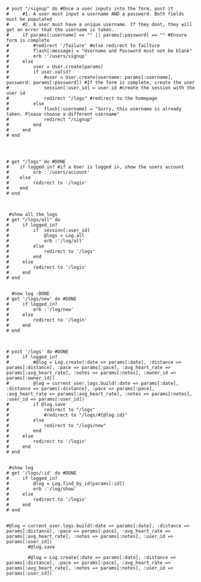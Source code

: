 
    # post "/signup" do #Once a user inputs into the form, post it
    #     #1. A user must input a username AND a password. Both fields must be populated
    #     #2. A user must have a unique username. If they dont, they will get an error that the username is taken. 
    #     if params[:username] == "" || params[:password] == "" #Ensure form is complete
    #         #redirect '/failure' #else redirect to failture
    #         flash[:message] = "Username and Password must not be blank"
    #         erb :'/users/signup'
    #     else 
    #         user = User.create(params)
    #         if user.valid?
    #             #user = User.create(username: params[:username], password: params[:password]) #If the form is complete, create the user
    #             session[:user_id] = user.id #create the session with the user id
    #             redirect "/logs" #redirect to the homepage
    #         else
    #             flash[:username] = "Sorry, this username is already taken. Please choose a different username"
    #             redirect "/signup"
    #         end 
    #     end 
    # end 




    # get "/logs" do #DONE
    #    if logged_in? #if a User is logged in, show the users account
    #         erb :'/users/account'
    #    else 
    #         redirect to '/login'
    #    end 
    # end 



     #show all the logs
    # get "/logs/all" do 
    #     if logged_in?
    #         if  session[:user_id] 
    #             @logs = Log.all
    #             erb :'/log/all'
    #         else 
    #             redirect to '/logs'
    #         end 
    #     else 
    #         redirect to '/login'
    #     end 
    # end 


      #new log -DONE
    # get '/logs/new' do #DONE
    #     if logged_in?
    #         erb :'/log/new'
    #     else 
    #         redirect to '/login'
    #     end 
    # end 



    # post '/logs' do #DONE
    #     if logged_in?
    #         #@log = Log.create(:date => params[:date], :distance => params[:distance], :pace => params[:pace], :avg_heart_rate => params[:avg_heart_rate], :notes => params[:notes], :owner_id => params[:owner_id])
    #         @log = current_user.logs.build(:date => params[:date], :distance => params[:distance], :pace => params[:pace], :avg_heart_rate => params[:avg_heart_rate], :notes => params[:notes], :user_id => params[:user_id])
    #         if @log.save
    #             redirect to "/logs"
    #             #redirect to "/logs/#{@log.id}"
    #         else
    #             redirect to "/logs/new"
    #         end
    #     else
    #         redirect to '/login'
    #     end 
    # end 


     #show log 
    # get '/logs/:id' do #DONE
    #     if logged_in?
    #         @log = Log.find_by_id(params[:id])
    #         erb :'/log/show'
    #     else 
    #         redirect to '/login'
    #     end 
    # end 


    #@log = current_user.logs.build(:date => params[:date], :distance => params[:distance], :pace => params[:pace], :avg_heart_rate => params[:avg_heart_rate], :notes => params[:notes], :user_id => params[:user_id])
            #@log.save

            #@log = Log.create(:date => params[:date], :distance => params[:distance], :pace => params[:pace], :avg_heart_rate => params[:avg_heart_rate], :notes => params[:notes], :user_id => params[:user_id])